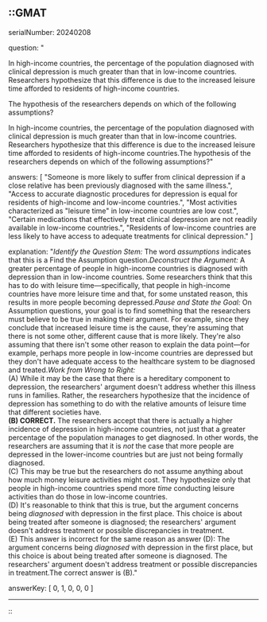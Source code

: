 ::GMAT
---


serialNumber: 20240208

question: "<p>In high-income countries, the percentage of the population diagnosed with clinical depression is much greater than that in low-income countries. Researchers hypothesize that this difference is due to the increased leisure time afforded to residents of high-income countries.</p><p>The hypothesis of the researchers depends on which of the following assumptions?</p>In high-income countries, the percentage of the population diagnosed with clinical depression is much greater than that in low-income countries. Researchers hypothesize that this difference is due to the increased leisure time afforded to residents of high-income countries.The hypothesis of the researchers depends on which of the following assumptions?"

answers: [
  "Someone is more likely to suffer from clinical depression if a close relative has been previously diagnosed with the same illness.",
  "Access to accurate diagnostic procedures for depression is equal for residents of high-income and low-income countries.",
  "Most activities characterized as \"leisure time\" in low-income countries are low cost.",
  "Certain medications that effectively treat clinical depression are not readily available in low-income countries.",
  "Residents of low-income countries are less likely to have access to adequate treatments for clinical depression."
]

explanation: "<i>Identify the Question Stem:</i> The word <i>assumptions</i> indicates that this is a Find the Assumption question.<i>Deconstruct the Argument:</i> A greater percentage of people in high-income countries is diagnosed with depression than in low-income countries. Some researchers think that this has to do with leisure time—specifically, that people in high-income countries have more leisure time and that, for some unstated reason, this results in more people becoming depressed.<i>Pause and State the Goal:</i> On Assumption questions, your goal is to find something that the researchers must believe to be true in making their argument. For example, since they conclude that increased leisure time is the cause, they're assuming that there is not some other, different cause that is more likely. They're also assuming that there isn't some other reason to explain the data point—for example, perhaps more people in low-income countries are depressed but they don't have adequate access to the healthcare system to be diagnosed and treated.<i>Work from Wrong to Right:</i><br>(A) While it may be the case that there is a hereditary component to depression, the researchers' argument doesn't address whether this illness runs in families. Rather, the researchers hypothesize that the incidence of depression has something to do with the relative amounts of leisure time that different societies have.<br><b>(B) CORRECT.</b> The researchers accept that there is actually a higher incidence of depression in high-income countries, not just that a greater percentage of the population manages to get diagnosed. In other words, the researchers are assuming that it is <i>not</i> the case that more people are depressed in the lower-income countries but are just not being formally diagnosed.<br>(C) This may be true but the researchers do not assume anything about how much money leisure activities might cost. They hypothesize only that people in high-income countries spend more <i>time</i> conducting leisure activities than do those in low-income countries.<br>(D) It's reasonable to think that this is true, but the argument concerns being <i>diagnosed</i> with depression in the first place. This choice is about being treated after someone is diagnosed; the researchers' argument doesn't address treatment or possible discrepancies in treatment.<br>(E) This answer is incorrect for the same reason as answer (D): The argument concerns being <i>diagnosed</i> with depression in the first place, but this choice is about being treated after someone is diagnosed. The researchers' argument doesn't address treatment or possible discrepancies in treatment.The correct answer is (B)."

answerKey: [
  0, 
  1, 
  0, 
  0, 
  0
]



---
::
